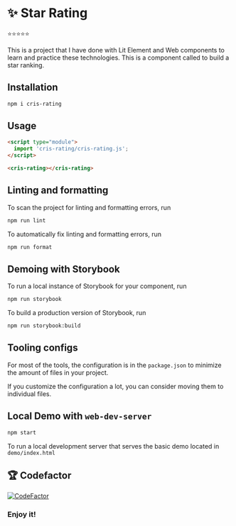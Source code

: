# ✨ Star Rating

:star::star::star::star::star:

This is a project that I have done with Lit Element and Web components to learn and practice these technologies. This is a component called <cris-rating> to build a star ranking.

## Installation

```bash
npm i cris-rating
```

## Usage

```html
<script type="module">
  import 'cris-rating/cris-rating.js';
</script>

<cris-rating></cris-rating>
```

## Linting and formatting

To scan the project for linting and formatting errors, run

```bash
npm run lint
```

To automatically fix linting and formatting errors, run

```bash
npm run format
```

## Demoing with Storybook

To run a local instance of Storybook for your component, run

```bash
npm run storybook
```

To build a production version of Storybook, run

```bash
npm run storybook:build
```


## Tooling configs

For most of the tools, the configuration is in the `package.json` to minimize the amount of files in your project.

If you customize the configuration a lot, you can consider moving them to individual files.

## Local Demo with `web-dev-server`

```bash
npm start
```

To run a local development server that serves the basic demo located in `demo/index.html`



## 🏆 Codefactor

[![CodeFactor](https://www.codefactor.io/repository/github/crisrodriguezgar/star-rating/badge/main)](https://www.codefactor.io/repository/github/crisrodriguezgar/star-rating/overview/main)

### Enjoy it!
